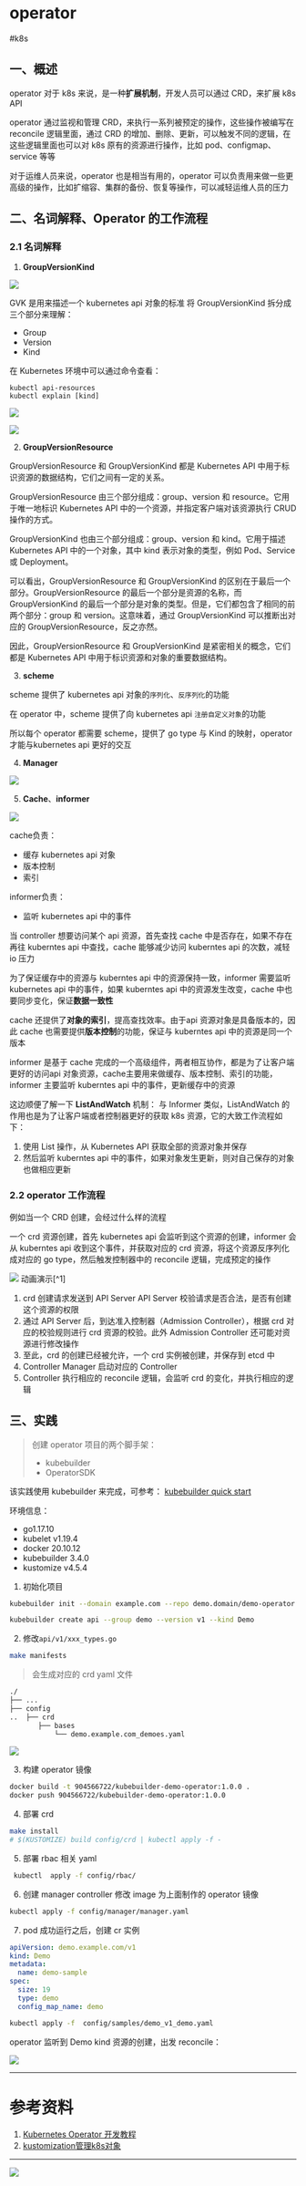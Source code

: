 # operator

<!--more-->

#k8s 


## 一、概述

operator 对于 k8s 来说，是一种**扩展机制**，开发人员可以通过 CRD，来扩展 k8s API

operator 通过监视和管理 CRD，来执行一系列被预定的操作，这些操作被编写在 reconcile 逻辑里面，通过 CRD 的增加、删除、更新，可以触发不同的逻辑，在这些逻辑里面也可以对 k8s 原有的资源进行操作，比如 pod、configmap、service 等等

对于运维人员来说，operator 也是相当有用的，operator 可以负责用来做一些更高级的操作，比如扩缩容、集群的备份、恢复等操作，可以减轻运维人员的压力

## 二、名词解释、Operator 的工作流程
### 2.1 名词解释
1. **GroupVersionKind**

![](images/posts/Pasted%20image%2020230508102917.png)

GVK 是用来描述一个 kubernetes api 对象的标准
将 GroupVersionKind 拆分成三个部分来理解：
- Group
- Version
- Kind

在 Kubernetes 环境中可以通过命令查看：
```
kubectl api-resources
kubectl explain [kind]
```

![](images/posts/Pasted%20image%2020230508103207.png)

![](images/posts/Pasted%20image%2020230508103226.png)

2. **GroupVersionResource**

GroupVersionResource 和 GroupVersionKind 都是 Kubernetes API 中用于标识资源的数据结构，它们之间有一定的关系。

GroupVersionResource 由三个部分组成：group、version 和 resource。它用于唯一地标识 Kubernetes API 中的一个资源，并指定客户端对该资源执行 CRUD 操作的方式。

GroupVersionKind 也由三个部分组成：group、version 和 kind。它用于描述 Kubernetes API 中的一个对象，其中 kind 表示对象的类型，例如 Pod、Service 或 Deployment。

可以看出，GroupVersionResource 和 GroupVersionKind 的区别在于最后一个部分。GroupVersionResource 的最后一个部分是资源的名称，而 GroupVersionKind 的最后一个部分是对象的类型。但是，它们都包含了相同的前两个部分：group 和 version。这意味着，通过 GroupVersionKind 可以推断出对应的 GroupVersionResource，反之亦然。

因此，GroupVersionResource 和 GroupVersionKind 是紧密相关的概念，它们都是 Kubernetes API 中用于标识资源和对象的重要数据结构。

3. **scheme**

scheme 提供了 kubernetes api 对象的`序列化`、`反序列化`的功能

在 operator 中，scheme 提供了向 kubernetes api `注册自定义对象`的功能

所以每个 operator 都需要 scheme，提供了 go type 与 Kind 的映射，operator 才能与kubernetes api 更好的交互

4. **Manager**

![](images/posts/Pasted%20image%2020230508105710.png)

5. **Cache**、**informer**

![](images/posts/Pasted%20image%2020230508110457.png)

cache负责：
- 缓存 kubernetes api 对象
- 版本控制
- 索引

informer负责：
- 监听 kubernetes api 中的事件

当 controller 想要访问某个 api 资源，首先查找 cache 中是否存在，如果不存在再往 kuberntes api 中查找，cache 能够减少访问 kuberntes api 的次数，减轻 io 压力

为了保证缓存中的资源与 kuberntes api 中的资源保持一致，informer 需要监听 kubernetes api 中的事件，如果 kuberntes api 中的资源发生改变，cache 中也要同步变化，保证**数据一致性**

cache 还提供了**对象的索引**，提高查找效率。由于api 资源对象是具备版本的，因此 cache 也需要提供**版本控制**的功能，保证与 kuberntes api 中的资源是同一个版本


informer 是基于 cache 完成的一个高级组件，两者相互协作，都是为了让客户端更好的访问api 对象资源，cache主要用来做缓存、版本控制、索引的功能，informer 主要监听 kuberntes api 中的事件，更新缓存中的资源

这边顺便了解一下 **ListAndWatch** 机制：
与 Informer 类似，ListAndWatch 的作用也是为了让客户端或者控制器更好的获取 k8s 资源，它的大致工作流程如下：
1. 使用 List 操作，从 Kubernetes API 获取全部的资源对象并保存
2. 然后监听 kuberntes api 中的事件，如果对象发生更新，则对自己保存的对象也做相应更新

### 2.2 operator 工作流程

例如当一个 CRD 创建，会经过什么样的流程

一个 crd 资源创建，首先 kubernetes api 会监听到这个资源的创建，informer 会从 kuberntes api 收到这个事件，并获取对应的 crd 资源，将这个资源反序列化成对应的 go type，然后触发控制器中的 reconcile 逻辑，完成预定的操作

![](images/posts/Pasted%20image%2020230508120012.png)
动画演示[^1]

1. crd 创建请求发送到 API Server
		API Server 校验请求是否合法，是否有创建这个资源的权限
2. 通过 API Server 后，到达准入控制器（Admission Controller），根据 crd 对应的校验规则进行 crd 资源的校验。此外 Admission Controller 还可能对资源进行修改操作
3. 至此，crd 的创建已经被允许，一个 crd 实例被创建，并保存到 etcd 中
4. Controller Manager 启动对应的 Controller 
5. Controller 执行相应的 reconcile 逻辑，会监听 crd 的变化，并执行相应的逻辑

## 三、实践

> 创建 operator 项目的两个脚手架：
> - kubebuilder
> - OperatorSDK

该实践使用 kubebuilder 来完成，可参考：
[kubebuilder quick start](https://book.kubebuilder.io/quick-start.html)

环境信息：
-   go1.17.10
-   kubelet v1.19.4
-   docker 20.10.12
-   kubebuilder 3.4.0
-   kustomize v4.5.4

1. 初始化项目
```sh
kubebuilder init --domain example.com --repo demo.domain/demo-operator

kubebuilder create api --group demo --version v1 --kind Demo
```
2. 修改`api/v1/xxx_types.go`
```sh
make manifests
```

> 会生成对应的 crd yaml 文件
```txt
./
├── ...
├── config
..  ├── crd
       ├── bases
           └── demo.example.com_demoes.yaml
```

![](images/posts/image-20220531151549217.png)

3. 构建 operator 镜像
```sh
docker build -t 904566722/kubebuilder-demo-operator:1.0.0 .
docker push 904566722/kubebuilder-demo-operator:1.0.0
```
4. 部署 crd
```sh
make install 
# $(KUSTOMIZE) build config/crd | kubectl apply -f -
```
5. 部署 rbac 相关 yaml
```sh
 kubectl  apply -f config/rbac/
```
6. 创建 manager controller
修改 image 为上面制作的 operator 镜像

```sh
kubectl apply -f config/manager/manager.yaml
```
7. pod 成功运行之后，创建 cr 实例
```yaml
apiVersion: demo.example.com/v1
kind: Demo
metadata:
  name: demo-sample
spec:
  size: 19
  type: demo
  config_map_name: demo
```

```sh
kubectl apply -f  config/samples/demo_v1_demo.yaml
```

operator 监听到 Demo kind 资源的创建，出发 reconcile：

![](images/posts/image-20220531165746637.png)



---
# 参考资料
1.  [Kubernetes Operator 开发教程](https://developer.aliyun.com/article/798703)
2. [kustomization管理k8s对象](https://kubernetes.io/zh/docs/tasks/manage-kubernetes-objects/kustomization/)

---

![](images/posts/GIF%202023-5-8%2012-12-36%201.gif)
